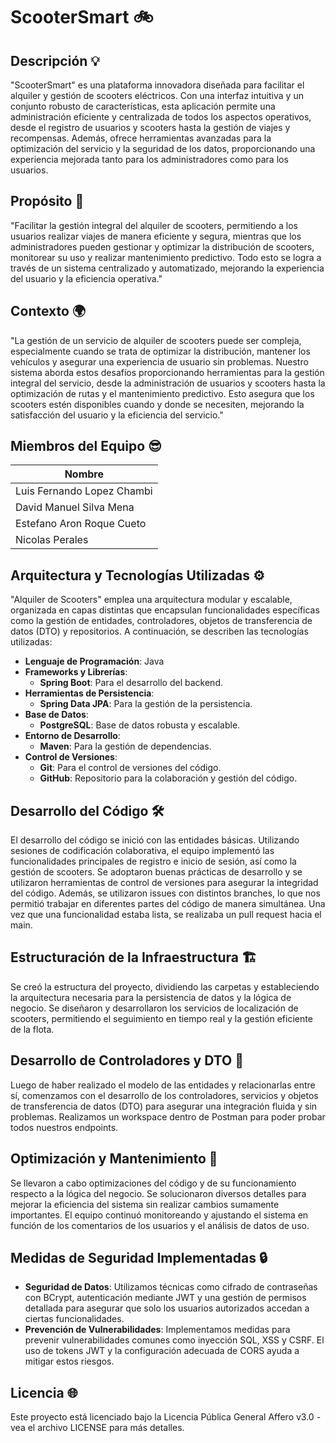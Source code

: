 # ScooterSmart 🚲

## Descripción 💡
"ScooterSmart" es una plataforma innovadora diseñada para facilitar el alquiler y gestión de scooters eléctricos. Con una interfaz intuitiva y un conjunto robusto de características, esta aplicación permite una administración eficiente y centralizada de todos los aspectos operativos, desde el registro de usuarios y scooters hasta la gestión de viajes y recompensas. Además, ofrece herramientas avanzadas para la optimización del servicio y la seguridad de los datos, proporcionando una experiencia mejorada tanto para los administradores como para los usuarios.

## Propósito 🎯
"Facilitar la gestión integral del alquiler de scooters, permitiendo a los usuarios realizar viajes de manera eficiente y segura, mientras que los administradores pueden gestionar y optimizar la distribución de scooters, monitorear su uso y realizar mantenimiento predictivo. Todo esto se logra a través de un sistema centralizado y automatizado, mejorando la experiencia del usuario y la eficiencia operativa."

## Contexto 🌍
"La gestión de un servicio de alquiler de scooters puede ser compleja, especialmente cuando se trata de optimizar la distribución, mantener los vehículos y asegurar una experiencia de usuario sin problemas. Nuestro sistema aborda estos desafíos proporcionando herramientas para la gestión integral del servicio, desde la administración de usuarios y scooters hasta la optimización de rutas y el mantenimiento predictivo. Esto asegura que los scooters estén disponibles cuando y donde se necesiten, mejorando la satisfacción del usuario y la eficiencia del servicio."

## Miembros del Equipo 😎
| Nombre                     
|----------------------------
| Luis Fernando Lopez Chambi 
| David Manuel Silva Mena    
| Estefano Aron Roque Cueto  
| Nicolas Perales            

## Arquitectura y Tecnologías Utilizadas ⚙️
"Alquiler de Scooters" emplea una arquitectura modular y escalable, organizada en capas distintas que encapsulan funcionalidades específicas como la gestión de entidades, controladores, objetos de transferencia de datos (DTO) y repositorios. A continuación, se describen las tecnologías utilizadas:

- **Lenguaje de Programación**: Java
- **Frameworks y Librerías**:
    - **Spring Boot**: Para el desarrollo del backend.
- **Herramientas de Persistencia**:
    - **Spring Data JPA**: Para la gestión de la persistencia.
- **Base de Datos**:
    - **PostgreSQL**: Base de datos robusta y escalable.
- **Entorno de Desarrollo**:
    - **Maven**: Para la gestión de dependencias.
- **Control de Versiones**:
    - **Git**: Para el control de versiones del código.
    - **GitHub**: Repositorio para la colaboración y gestión del código.

## Desarrollo del Código 🛠️
El desarrollo del código se inició con las entidades básicas. Utilizando sesiones de codificación colaborativa, el equipo implementó las funcionalidades principales de registro e inicio de sesión, así como la gestión de scooters. Se adoptaron buenas prácticas de desarrollo y se utilizaron herramientas de control de versiones para asegurar la integridad del código. Además, se utilizaron issues con distintos branches, lo que nos permitió trabajar en diferentes partes del código de manera simultánea. Una vez que una funcionalidad estaba lista, se realizaba un pull request hacia el main.

## Estructuración de la Infraestructura 🏗️
Se creó la estructura del proyecto, dividiendo las carpetas y estableciendo la arquitectura necesaria para la persistencia de datos y la lógica de negocio. Se diseñaron y desarrollaron los servicios de localización de scooters, permitiendo el seguimiento en tiempo real y la gestión eficiente de la flota.

## Desarrollo de Controladores y DTO 🚀
Luego de haber realizado el modelo de las entidades y relacionarlas entre sí, comenzamos con el desarrollo de los controladores, servicios y objetos de transferencia de datos (DTO) para asegurar una integración fluida y sin problemas. Realizamos un workspace dentro de Postman para poder probar todos nuestros endpoints.

## Optimización y Mantenimiento 🔧
Se llevaron a cabo optimizaciones del código y de su funcionamiento respecto a la lógica del negocio. Se solucionaron diversos detalles para mejorar la eficiencia del sistema sin realizar cambios sumamente importantes. El equipo continuó monitoreando y ajustando el sistema en función de los comentarios de los usuarios y el análisis de datos de uso.

## Medidas de Seguridad Implementadas 🔒
- **Seguridad de Datos**: Utilizamos técnicas como cifrado de contraseñas con BCrypt, autenticación mediante JWT y una gestión de permisos detallada para asegurar que solo los usuarios autorizados accedan a ciertas funcionalidades.
- **Prevención de Vulnerabilidades**: Implementamos medidas para prevenir vulnerabilidades comunes como inyección SQL, XSS y CSRF. El uso de tokens JWT y la configuración adecuada de CORS ayuda a mitigar estos riesgos.

## Licencia 🌐
Este proyecto está licenciado bajo la Licencia Pública General Affero v3.0 - vea el archivo LICENSE para más detalles.



